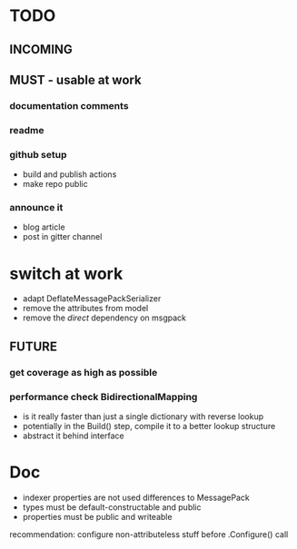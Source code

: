 # TODO

## INCOMING




## MUST - usable at work

### documentation comments

### readme

### github setup
- build and publish actions
- make repo public

### announce it
- blog article
- post in gitter channel


# switch at work
- adapt DeflateMessagePackSerializer
- remove the attributes from model
- remove the *direct* dependency on msgpack

## FUTURE

### get coverage as high as possible

### performance check BidirectionalMapping
- is it really faster than just a single dictionary with reverse lookup
- potentially in the Build() step, compile it to a better lookup structure
- abstract it behind interface


# Doc
- indexer properties are not used
differences to MessagePack
- types must be default-constructable and public
- properties must be public and writeable

recommendation: configure non-attributeless stuff before .Configure() call